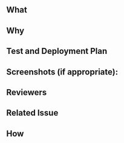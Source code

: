 ## What

## Why

<!-- Describe your changes and why -->

## Test and Deployment Plan

<!-- How have you tested your changes? Are there additional steps required to deploy this change? -->
<!-- Detail the steps needed to verify that this set of changes does what it's supposed to;
see for more details: https://github.com/coordinape/coordinape/blob/main/CONTRIBUTING.md#test-plan -->

## Screenshots (if appropriate):

<!-- This allows reviewers to begin reviewing your work without checking out your branch locally -->

## Reviewers

<!-- Tag any reviewers who have context on this PR, or are familiar with this part of the codebase. -->

## Related Issue

<!-- Please link to the issue here -->

## How

